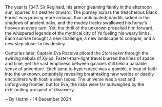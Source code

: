 
The year is 1347.  Sir Reginald, his armor gleaming faintly in the afternoon sun, spurred his destrier onward.  The journey across the treacherous Black Forest was proving more arduous than anticipated; bandits lurked in the shadows of ancient oaks, and the muddy tracks swallowed his horse's hooves at every turn. Yet, the thrill of the unknown propelled him forward, the whispered legends of the mythical city of Ys fueling his weary limbs.  Each sunrise brought a new challenge, a new landscape to conquer, and a new step closer to his destiny.

Centuries later, Captain Eva Rostova piloted the *Starseeker* through the swirling nebula of Xylos.  Faster-than-light travel blurred the lines of space and time, yet the vast emptiness between galaxies still held a palpable sense of adventure.  Each jump to hyperspace was a gamble, a leap of faith into the unknown, potentially revealing breathtaking new worlds or deadly encounters with hostile alien races. The universe was a vast and unforgiving frontier, but for Eva, the risks were far outweighed by the exhilarating prospect of discovery.

~ By Hozmi - 14 December 2024
